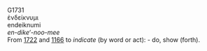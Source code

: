 G1731  
ἐνδείκνυμι  
endeiknumi  
*en-dike‘-noo-mee*  
From [1722](g1722) and [1166](g1166) to *indicate* (by word or act): -
do, show (forth).  
